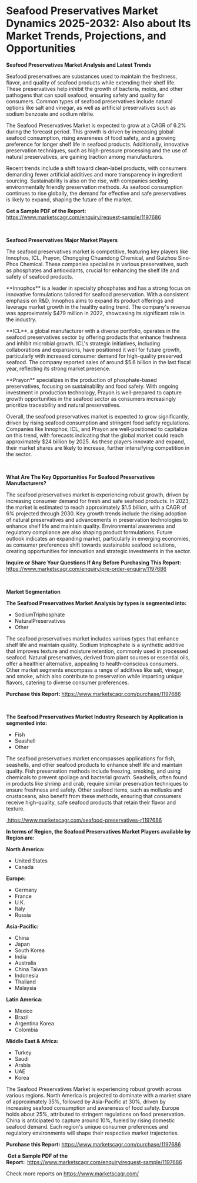 <p><h1>Seafood Preservatives Market Dynamics 2025-2032: Also about Its Market Trends, Projections, and Opportunities</h1></p><p><strong>Seafood Preservatives Market Analysis and Latest Trends</strong></p>
<p><p>Seafood preservatives are substances used to maintain the freshness, flavor, and quality of seafood products while extending their shelf life. These preservatives help inhibit the growth of bacteria, molds, and other pathogens that can spoil seafood, ensuring safety and quality for consumers. Common types of seafood preservatives include natural options like salt and vinegar, as well as artificial preservatives such as sodium benzoate and sodium nitrite.</p><p>The Seafood Preservatives Market is expected to grow at a CAGR of 6.2% during the forecast period. This growth is driven by increasing global seafood consumption, rising awareness of food safety, and a growing preference for longer shelf life in seafood products. Additionally, innovative preservation techniques, such as high-pressure processing and the use of natural preservatives, are gaining traction among manufacturers.</p><p>Recent trends include a shift toward clean-label products, with consumers demanding fewer artificial additives and more transparency in ingredient sourcing. Sustainability is also on the rise, with companies seeking environmentally friendly preservation methods. As seafood consumption continues to rise globally, the demand for effective and safe preservatives is likely to expand, shaping the future of the market.</p></p>
<p><strong>Get a Sample PDF of the Report:&nbsp;</strong> <a href="https://www.marketscagr.com/enquiry/request-sample/1197686?utm_campaign=2770&utm_medium=2&utm_source=Github&utm_content=ia&utm_term=31032025&utm_id=seafood-preservatives">https://www.marketscagr.com/enquiry/request-sample/1197686</a></p>
<p>&nbsp;</p>
<p><strong>Seafood Preservatives Major Market Players</strong></p>
<p><p>The seafood preservatives market is competitive, featuring key players like Innophos, ICL, Prayon, Chongqing Chuandong Chemical, and Guizhou Sino-Phos Chemical. These companies specialize in various preservatives, such as phosphates and antioxidants, crucial for enhancing the shelf life and safety of seafood products.</p><p>**Innophos** is a leader in specialty phosphates and has a strong focus on innovative formulations tailored for seafood preservation. With a consistent emphasis on R&D, Innophos aims to expand its product offerings and leverage market growth in the healthy eating trend. The company's revenue was approximately $479 million in 2022, showcasing its significant role in the industry.</p><p>**ICL**, a global manufacturer with a diverse portfolio, operates in the seafood preservatives sector by offering products that enhance freshness and inhibit microbial growth. ICL's strategic initiatives, including collaborations and expansions, have positioned it well for future growth, particularly with increased consumer demand for high-quality preserved seafood. The company reported sales of around $5.6 billion in the last fiscal year, reflecting its strong market presence.</p><p>**Prayon** specializes in the production of phosphate-based preservatives, focusing on sustainability and food safety. With ongoing investment in production technology, Prayon is well-prepared to capture growth opportunities in the seafood sector as consumers increasingly prioritize traceability and natural preservatives. </p><p>Overall, the seafood preservatives market is expected to grow significantly, driven by rising seafood consumption and stringent food safety regulations. Companies like Innophos, ICL, and Prayon are well-positioned to capitalize on this trend, with forecasts indicating that the global market could reach approximately $24 billion by 2025. As these players innovate and expand, their market shares are likely to increase, further intensifying competition in the sector.</p></p>
<p>&nbsp;</p>
<p><strong>What Are The Key Opportunities For Seafood Preservatives Manufacturers?</strong></p>
<p><p>The seafood preservatives market is experiencing robust growth, driven by increasing consumer demand for fresh and safe seafood products. In 2023, the market is estimated to reach approximately $1.5 billion, with a CAGR of 6% projected through 2030. Key growth trends include the rising adoption of natural preservatives and advancements in preservation technologies to enhance shelf life and maintain quality. Environmental awareness and regulatory compliance are also shaping product formulations. Future outlook indicates an expanding market, particularly in emerging economies, as consumer preferences shift towards sustainable seafood solutions, creating opportunities for innovation and strategic investments in the sector.</p></p>
<p><strong>Inquire or Share Your Questions If Any Before Purchasing This Report:</strong> <a href="https://www.marketscagr.com/enquiry/pre-order-enquiry/1197686?utm_campaign=2770&utm_medium=2&utm_source=Github&utm_content=ia&utm_term=31032025&utm_id=seafood-preservatives">https://www.marketscagr.com/enquiry/pre-order-enquiry/1197686</a></p>
<p>&nbsp;</p>
<p><strong>Market Segmentation</strong></p>
<p><strong>The Seafood Preservatives Market Analysis by types is segmented into:</strong></p>
<p><ul><li>SodiumTriphosphate</li><li>NaturalPreservatives</li><li>Other</li></ul></p>
<p><p>The seafood preservatives market includes various types that enhance shelf life and maintain quality. Sodium triphosphate is a synthetic additive that improves texture and moisture retention, commonly used in processed seafood. Natural preservatives, derived from plant sources or essential oils, offer a healthier alternative, appealing to health-conscious consumers. Other market segments encompass a range of additives like salt, vinegar, and smoke, which also contribute to preservation while imparting unique flavors, catering to diverse consumer preferences.</p></p>
<p><strong>Purchase this Report:&nbsp;</strong><a href="https://www.marketscagr.com/purchase/1197686?utm_campaign=2770&utm_medium=2&utm_source=Github&utm_content=ia&utm_term=31032025&utm_id=seafood-preservatives">https://www.marketscagr.com/purchase/1197686</a></p>
<p>&nbsp;</p>
<p><strong>The Seafood Preservatives Market Industry Research by Application is segmented into:</strong></p>
<p><ul><li>Fish</li><li>Seashell</li><li>Other</li></ul></p>
<p><p>The seafood preservatives market encompasses applications for fish, seashells, and other seafood products to enhance shelf life and maintain quality. Fish preservation methods include freezing, smoking, and using chemicals to prevent spoilage and bacterial growth. Seashells, often found in products like shrimp and crab, require similar preservation techniques to ensure freshness and safety. Other seafood items, such as mollusks and crustaceans, also benefit from these methods, ensuring that consumers receive high-quality, safe seafood products that retain their flavor and texture.</p></p>
<p><a href="https://www.marketscagr.com/seafood-preservatives-r1197686?utm_campaign=2770&utm_medium=2&utm_source=Github&utm_content=ia&utm_term=31032025&utm_id=seafood-preservatives">&nbsp;https://www.marketscagr.com/seafood-preservatives-r1197686</a></p>
<p><strong>In terms of Region, the Seafood Preservatives Market Players available by Region are:</strong></p>
<p>
    <p> <strong> North America: </strong>
        <ul>
            <li>United States</li>
            <li>Canada</li>
        </ul>
        </p> 
    <p> <strong> Europe: </strong>
        <ul>
            <li>Germany</li>
            <li>France</li>
            <li>U.K.</li>
            <li>Italy</li>
            <li>Russia</li>
        </ul>
        </p> 
    <p> <strong> Asia-Pacific: </strong>
        <ul>
            <li>China</li>
            <li>Japan</li>
            <li>South Korea</li>
            <li>India</li>
            <li>Australia</li>
            <li>China Taiwan</li>
            <li>Indonesia</li>
            <li>Thailand</li>
            <li>Malaysia</li>
        </ul>
        </p> 
    <p> <strong> Latin America: </strong>
        <ul>
            <li>Mexico</li>
            <li>Brazil</li>
            <li>Argentina Korea</li>
            <li>Colombia</li>
        </ul>
        </p> 
    <p> <strong> Middle East & Africa: </strong>
        <ul>
            <li>Turkey</li>
            <li>Saudi</li>
            <li>Arabia</li>
            <li>UAE</li>
            <li>Korea</li>
        </ul>
    </p>
    </p>
<p><p>The Seafood Preservatives Market is experiencing robust growth across various regions. North America is projected to dominate with a market share of approximately 35%, followed by Asia-Pacific at 30%, driven by increasing seafood consumption and awareness of food safety. Europe holds about 25%, attributed to stringent regulations on food preservation. China is anticipated to capture around 10%, fueled by rising domestic seafood demand. Each region's unique consumer preferences and regulatory environments will shape their respective market trajectories.</p></p>
<p><strong>Purchase this Report: </strong><a href="https://www.marketscagr.com/purchase/1197686?utm_campaign=2770&utm_medium=2&utm_source=Github&utm_content=ia&utm_term=31032025&utm_id=seafood-preservatives">https://www.marketscagr.com/purchase/1197686</a></p>
<p>&nbsp;<strong>Get a Sample PDF of the Report:&nbsp;&nbsp;</strong><a href="https://www.marketscagr.com/enquiry/request-sample/1197686?utm_campaign=2770&utm_medium=2&utm_source=Github&utm_content=ia&utm_term=31032025&utm_id=seafood-preservatives">https://www.marketscagr.com/enquiry/request-sample/1197686</a></p>
<p><strong></strong></p>
<p>Check more reports on <a href="https://www.marketscagr.com/?utm_campaign=2770&utm_medium=2&utm_source=Github&utm_content=ia&utm_term=31032025&utm_id=seafood-preservatives">https://www.marketscagr.com/</a></p>